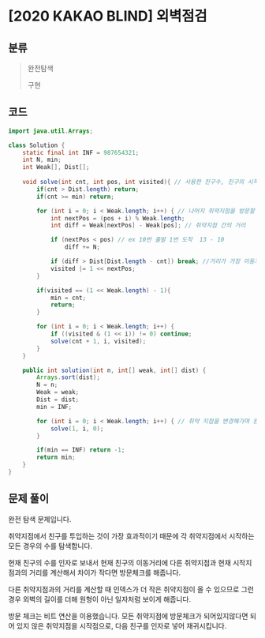 # [2020 KAKAO BLIND] 외벽점검

## 분류
> 완전탐색
>
>구현

## 코드
```java
import java.util.Arrays;

class Solution {
    static final int INF = 987654321;
    int N, min;
    int Weak[], Dist[];
    
    void solve(int cnt, int pos, int visited){ // 사용한 친구수, 친구의 시작점, 방문여부(비트)
        if(cnt > Dist.length) return;
        if(cnt >= min) return;

        for (int i = 0; i < Weak.length; i++) { // 나머지 취약지점을 방문할 수 있는지
            int nextPos = (pos + i) % Weak.length; 
            int diff = Weak[nextPos] - Weak[pos]; // 취약지점 간의 거리

            if (nextPos < pos) // ex 10번 출발 1번 도착  13 - 10
                diff += N;

            if (diff > Dist[Dist.length - cnt]) break; //거리가 가장 이동거리가 큰 친구보다 크면
            visited |= 1 << nextPos; 
        }

        if(visited == (1 << Weak.length) - 1){
            min = cnt;
            return;
        }

        for (int i = 0; i < Weak.length; i++) {
            if ((visited & (1 << i)) != 0) continue;
            solve(cnt + 1, i, visited);
        }
    }

    public int solution(int n, int[] weak, int[] dist) {
        Arrays.sort(dist);
        N = n;
        Weak = weak;
        Dist = dist;
        min = INF;

        for (int i = 0; i < Weak.length; i++) { // 취약 지점을 변경해가며 완전 탐색
            solve(1, i, 0); 
        }

        if(min == INF) return -1;
        return min;
    }
}
```

## 문제 풀이

완전 탐색 문제입니다.

취약지점에서 친구를 투입하는 것이 가장 효과적이기 때문에 각 취약지점에서 시작하는 모든 경우의 수를 탐색합니다.

현재 친구의 수를 인자로 보내서 현재 친구의 이동거리에 다른 취약지점과 현재 시작지점과의 거리를 계산해서 차이가 작다면 방문체크를 해줍니다.

다른 취약지점과의 거리를 계산할 때 인덱스가 더 작은 취약지점이 올 수 있으므로 그런 경우 외벽의 길이를 더해 원형이 아닌 일자처럼 보이게 해줍니다.

방문 체크는 비트 연산을 이용했습니다. 모든 취약지점에 방문체크가 되어있지않다면 되어 있지 않은 취약지점을 시작점으로, 다음 친구를 인자로 넣어 재귀시킵니다.



